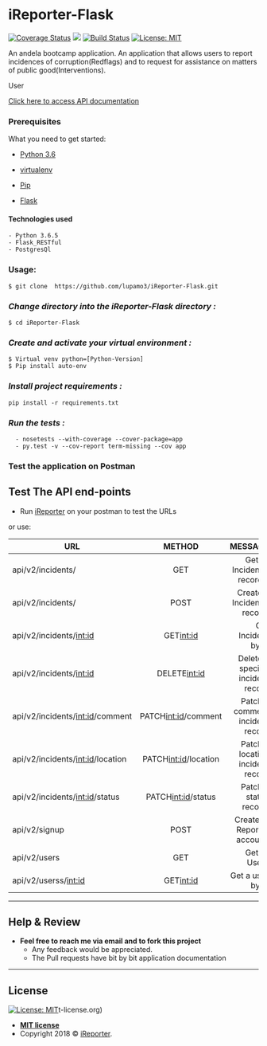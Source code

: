 # iReporter-Flask

[![Coverage Status](https://coveralls.io/repos/github/lupamo3/iReporter-Flask/badge.svg?branch=develop)](https://coveralls.io/github/lupamo3/iReporter-Flask?branch=develop) <a href="https://codeclimate.com/github/lupamo3/iReporter-Flask/maintainability"><img src="https://api.codeclimate.com/v1/badges/2eb7bda101886f90ecbe/maintainability" /></a> [![Build Status](https://travis-ci.org/lupamo3/iReporter-Flask.svg?branch=develop)](https://travis-ci.org/lupamo3/iReporter-Flask) [![License: MIT](https://img.shields.io/badge/License-MIT-yellow.svg)](https://opensource.org/licenses/MIT)

An andela bootcamp application.
An application that allows users to report incidences of corruption(Redflags) and to request for assistance on matters of public good(Interventions).

User

[Click here to access API documentation](https://documenter.getpostman.com/view/4927537/RzfmE6y7)

### Prerequisites

What you need to get started:

- [Python 3.6](https://www.python.org/download/releases/3.0/)

- [virtualenv](https://virtualenv.pypa.io/en/stable/)

- [Pip](https://pip.pypa.io/en/stable/installing/)

- [Flask](http://flask.pocoo.org/)

#### Technologies used
    - Python 3.6.5
    - Flask_RESTful
    - PostgresQl


### Usage:
```
$ git clone  https://github.com/lupamo3/iReporter-Flask.git

```
### *Change directory into the iReporter-Flask directory :*
```
$ cd iReporter-Flask
```
### *Create and activate your virtual environment :*
```
$ Virtual venv python=[Python-Version]
$ Pip install auto-env
```
### *Install project requirements :*
```
pip install -r requirements.txt
```
### *Run the tests :*
```
  - nosetests --with-coverage --cover-package=app
  - py.test -v --cov-report term-missing --cov app
  ```

### Test the application on Postman
## Test The API end-points
 - Run [iReporter](https://ireporterflask-api-heroku.herokuapp.com/) on your postman to test the URLs

or use:

| URL                                 | METHOD                 | MESSAGE                                |
| ------------------------------------|:----------------------:| --------------------------------------:|
|api/v2/incidents/                    | GET                    | Get all Incidence records.             |
|api/v2/incidents/                    | POST                   | Create a Incidence record.             |
|api/v2/incidents/<int:id>            | GET<int:id>            | Get Incident by id                     |
|api/v2/incidents/<int:id>            | DELETE<int:id>         | Delete a specific incident record      |
|api/v2/incidents/<int:id>/comment    | PATCH<int:id>/comment  | Patch a comment incident record        |
|api/v2/incidents/<int:id>/location   | PATCH<int:id>/location | Patch a location incident record       |
|api/v2/incidents/<int:id>/status     | PATCH<int:id>/status   | Patch a status record.                 |
|api/v2/signup                        | POST                   | Create i-Reporter account.             |
|api/v2/users                         | GET                    | Get all Users                          |
|api/v2/userss/<int:id>               | GET<int:id>            | Get a user by id                       |

---

## Help & Review

- **Feel free to reach me via email and to fork this project**
    - Any feedback would be appreciated.
    - The Pull requests have bit by bit application documentation

---

## License

[![License: MIT](https://img.shields.io/badge/License-MIT-yellow.svg)](https://opensource.org/licenses/MIT)t-license.org)

- **[MIT license](http://opensource.org/licenses/mit-license.php)**
- Copyright 2018 © <a href="http://anjichilupamo.me/iReporter/UI" target="_blank">iReporter</a>.

